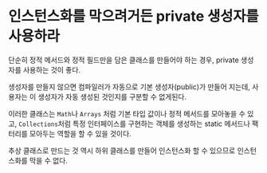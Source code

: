 # 인스턴스화를 막으려거든 private 생성자를 사용하라

단순히 정적 메서드와 정적 필드만을 담은 클래스를 만들어야 하는 경우, private 생성자를 사용하는 것이 좋다.

생성자를 만들지 않으면 컴파일러가 자동으로 기본 생성자(public)가 만들어 지는데, 사용자는 이 생성자가 자동 생성된 것인지를 구분할 수 없게된다.

이러한 클래스는 `Math`나 `Arrays` 처럼 기본 타입 값이나 정적 메서드를 모아놓을 수 있고, `Collections`처럼 특정 인터페이스를 구현하는 객체를 생성하는 static 메서드나 팩터리를 모아두는 역할을 할 수 있을 것이다.

추상 클래스로 만드는 것 역시 하위 클래스를 만들어 인스턴스화 할 수 있으므로 인스턴스화를 막을 수 없다.

